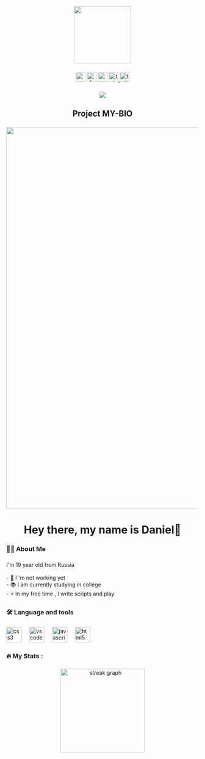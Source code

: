 <div align="center">
  <img height="150" src="https://media1.tenor.com/m/WEZZWk0pZa4AAAAC/yes-no.gif"  />
</div>

###

<div align="center">
  <img src="https://img.shields.io/static/v1?message=Youtube&logo=youtube&label=&color=FF0000&logoColor=white&labelColor=&style=for-the-badge" height="25" alt="youtube logo"  />
  <img src="https://img.shields.io/static/v1?message=Discord&logo=discord&label=&color=7289DA&logoColor=white&labelColor=&style=for-the-badge" height="25" alt="discord logo"  />
  <img src="https://img.shields.io/static/v1?message=Gmail&logo=gmail&label=&color=D14836&logoColor=white&labelColor=&style=for-the-badge" height="25" alt="gmail logo"  />
  <a href="https://t.me/fukuma_mizush1" target="_blank">
    <img src="https://img.shields.io/static/v1?message=Telegram&logo=telegram&label=&color=2CA5E0&logoColor=white&labelColor=&style=for-the-badge" height="25" alt="telegram logo"  />
  </a>
  <img src="https://img.shields.io/static/v1?message=Twitch&logo=twitch&label=&color=9146FF&logoColor=white&labelColor=&style=for-the-badge" height="25" alt="twitch logo"  />
</div>

###

<div align="center">
  <img src="https://visitor-badge.laobi.icu/badge?page_id=uwukillerik.uwukillerik&left_color=gray&right_color=yellow"  />
</div>

###

<h2 align="center">Project MY-BIO</h2>

###

<div align="center">
  <img height="1000" src="https://media1.tenor.com/m/_f2m8iblpNUAAAAd/anime.gif"  />
</div>

###

<h1 align="center">Hey there, my name is Daniel👋</h1>

###

<h3 align="left">👩‍💻  About Me</h3>

###

<p align="left">I'm 19 year old from Russia<br><br>- 🔭 I 'm not working yet<br>- 📚 I am currently studying in college<br>- ⚡ In my free time , I write scripts and play</p>

###

<h3 align="left">🛠 Language and tools</h3>

###

<div align="left">
  <img src="https://cdn.jsdelivr.net/gh/devicons/devicon/icons/css3/css3-original.svg" height="40" alt="css3 logo"  />
  <img width="12" />
  <img src="https://cdn.jsdelivr.net/gh/devicons/devicon/icons/vscode/vscode-original.svg" height="40" alt="vscode logo"  />
  <img width="12" />
  <img src="https://cdn.jsdelivr.net/gh/devicons/devicon/icons/javascript/javascript-original.svg" height="40" alt="javascript logo"  />
  <img width="12" />
  <img src="https://cdn.jsdelivr.net/gh/devicons/devicon/icons/html5/html5-original.svg" height="40" alt="html5 logo"  />
</div>

###

<h3 align="left">🔥   My Stats :</h3>

###

<div align="center">
  <img src="https://streak-stats.demolab.com?user=uwukillerik&locale=en&mode=daily&theme=dark&hide_border=false&border_radius=5&order=3" height="220" alt="streak graph"  />
</div>

###
